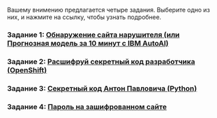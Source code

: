 Вашему внимению предлагается четыре задания. Выберите одно из них, и нажмите на ссылку, чтобы узнать подробнее.

### Задание 1: [Обнаружение сайта нарушителя (или Прогнозная модель за 10 минут с IBM AutoAI)](challenges/01.Network_intrusion.md)
### Задание 2: [Расшифруй секретный код разработчика (OpenShift)](challenges/02.Openshift.md)
### Задание 3: [Секретный код Антон Павловича (Python)](challenges/03.Secret_code.md)
### Задание 4: [Пароль на зашифрованном сайте](challenges/04.Find_URL.md)
